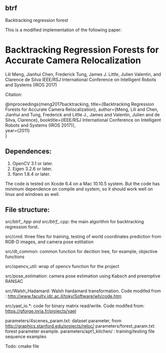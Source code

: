 ## btrf
Backtracking regression forest

This is a modified implementation of the following paper:

# Backtracking Regression Forests for Accurate Camera Relocalization
Lili Meng, Jianhui Chen, Frederick Tung, James J. Little, Julien Valentin, and Clarence de Silva
IEEE/RSJ International Conference on Intelligent Robots and Systems (IROS 2017)

Citation:

@inproceedings{meng2017backtracking,
	title={Backtracking Regression Forests for Accurate Camera Relocalization},
	author={Meng, Lili and Chen, Jianhui and Tung, Frederick and Little J., James and Valentin, Julien and de Silva, Clarence},
	booktitle={IEEE/RSJ International Conference on Intelligent Robots and Systems (IROS 2017)},  
	year={2011}  
}

## Dependences:
1. OpenCV 3.1 or later. 
2. Eigen 3.2.6 or later.
3. flann 1.8.4 or later.

The code is tested on Xcode 6.4 on a Mac 10.10.5 system. But the code has minimum dependence on compile and system, so it should work well on linux and windows as well.

## File structure:
src/btrf_*.hpp and src/btrf_*.cpp: the main algorithm for backtracking regression forst.

src/cmd: three files for training, testing of world coordinates prediction from RGB-D images, and camera pose estitation

src/dt_common: common function for decition tree, for example, objective functions

src/opencv_util: wrap of opencv function for the project

src/pose_estimation: camera pose estimation using Kabsch and preemptive RANSAC

src/Walsh_Hadamard: Walsh hardamard transformation. Code modifed from : http://www.faculty.idc.ac.il/toky/Software/wh/code.htm

src/yael_io.*: code for binary matrix read/write. Code modifed from: https://gforge.inria.fr/projects/yael

parameters/4scenes_param.txt: dataset parameter, from http://graphics.stanford.edu/projects/reloc/ 
parameters/forest_param.txt: forest parameter example. 
parameters/apt1_kitchen/  : training/testing file sequence examples 

Todo: cmake file



